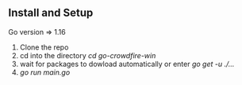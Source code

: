 ## Install and Setup
Go version => 1.16

1. Clone the repo
2. cd into the directory *cd go-crowdfire-win*
3. wait for packages to dowload automatically or enter *go get -u ./...*
4. *go run main.go*